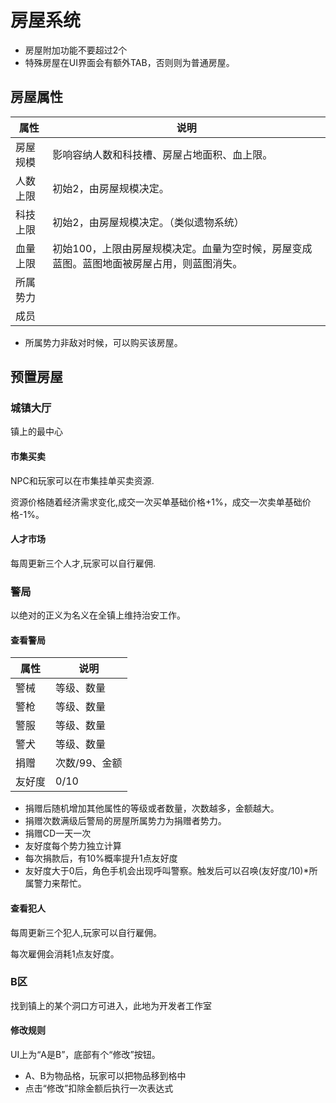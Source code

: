 # 房屋系统

- 房屋附加功能不要超过2个
- 特殊房屋在UI界面会有额外TAB，否则则为普通房屋。

## 房屋属性

| 属性     | 说明                                                         |
| -------- | ------------------------------------------------------------ |
| 房屋规模 | 影响容纳人数和科技槽、房屋占地面积、血上限。                 |
| 人数上限 | 初始2，由房屋规模决定。                                      |
| 科技上限 | 初始2，由房屋规模决定。（类似遗物系统）                      |
| 血量上限 | 初始100，上限由房屋规模决定。血量为空时候，房屋变成蓝图。蓝图地面被房屋占用，则蓝图消失。 |
| 所属势力 |                                                              |
| 成员     |                                                              |

- 所属势力非敌对时候，可以购买该房屋。

## 预置房屋

### 城镇大厅

镇上的最中心

#### 市集买卖

NPC和玩家可以在市集挂单买卖资源.

资源价格随着经济需求变化,成交一次买单基础价格+1%，成交一次卖单基础价格-1%。

#### 人才市场

每周更新三个人才,玩家可以自行雇佣.

### 警局

以绝对的正义为名义在全镇上维持治安工作。

#### 查看警局

| 属性   | 说明          |
| ------ | ------------- |
| 警械   | 等级、数量    |
| 警枪   | 等级、数量    |
| 警服   | 等级、数量    |
| 警犬   | 等级、数量    |
| 捐赠   | 次数/99、金额 |
| 友好度 | 0/10          |

- 捐赠后随机增加其他属性的等级或者数量，次数越多，金额越大。
- 捐赠次数满级后警局的房屋所属势力为捐赠者势力。
- 捐赠CD一天一次
- 友好度每个势力独立计算
- 每次捐款后，有10%概率提升1点友好度
- 友好度大于0后，角色手机会出现呼叫警察。触发后可以召唤(友好度/10)*所属警力来帮忙。

#### 查看犯人

每周更新三个犯人,玩家可以自行雇佣。

每次雇佣会消耗1点友好度。

### B区

找到镇上的某个洞口方可进入，此地为开发者工作室

#### 修改规则

UI上为“A是B”，底部有个“修改”按钮。

- A、B为物品格，玩家可以把物品移到格中
- 点击“修改”扣除金额后执行一次表达式